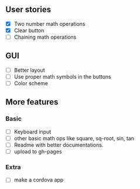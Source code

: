 ## User stories

- [x] Two number math operations
- [x] Clear button
- [ ] Chaining math operations

## GUI

- [ ] Better layout
- [ ] Use proper math symbols in the buttons
- [ ] Color scheme

## More features

### Basic

- [ ] Keyboard input
- [ ] other basic math ops like square, sq-root, sin, tan
- [ ] Readme with better documentations.
- [ ] upload to gh-pages

### Extra

- [ ] make a cordova app